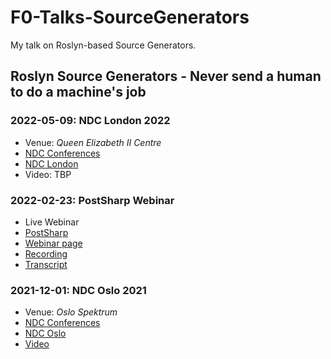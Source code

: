 # F0-Talks-SourceGenerators
My talk on Roslyn-based Source Generators.

## Roslyn Source Generators - Never send a human to do a machine's job

### 2022-05-09: NDC London 2022
- Venue: _Queen Elizabeth II Centre_
- [NDC Conferences](https://ndcconferences.com)
- [NDC London](https://ndclondon.com)
- Video: TBP

### 2022-02-23: PostSharp Webinar
- Live Webinar
- [PostSharp](https://www.postsharp.net/)
- [Webinar page](https://postsharp.ac-page.com/stefan-polz-webinar)
- [Recording](https://www.youtube.com/watch?v=J_Y1obNh_RA)
- [Transcript](https://blog.postsharp.net/post/webinar-source-generators.html)

### 2021-12-01: NDC Oslo 2021
- Venue: _Oslo Spektrum_
- [NDC Conferences](https://ndcconferences.com)
- [NDC Oslo](https://ndcoslo.com)
- [Video](https://www.youtube.com/watch?v=lJCfPhnFLQs)
